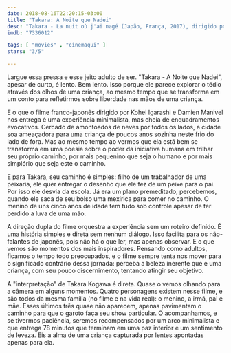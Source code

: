 ```yaml
---
date: 2018-08-16T22:20:15-03:00
title: "Takara: A Noite que Nadei"
desc: "Takara - La nuit où j'ai nagé (Japão, França, 2017), dirigido por Kohei Igarashi e Damien Manivel, com Takara Kogawa, Keiki Kogawa, Takashi Kogawa."
imdb: "7336012"

tags: [ "movies" , "cinemaqui" ]
stars: "3/5"

---
```

Largue essa pressa e esse jeito adulto de ser. "Takara - A Noite que Nadei", apesar de curto, é lento. Bem lento. Isso porque ele parece explorar o tédio através dos olhos de uma criança, ao mesmo tempo que se transforma em um conto para refletirmos sobre liberdade nas mãos de uma criança.

E o que o filme franco-japonês dirigido por Kohei Igarashi e Damien Manivel nos entrega é uma experiência minimalista, mas cheia de enquadramentos evocativos. Cercado de amontoados de neves por todos os lados, a cidade soa ameaçadora para uma criança de poucos anos sozinha neste frio do lado de fora. Mas ao mesmo tempo ao vermos que ela está bem se transforma em uma poesia sobre o poder da iniciativa humana em trilhar seu próprio caminho, por mais pequenino que seja o humano e por mais simplório que seja este o caminho.

E para Takara, seu caminho é simples: filho de um trabalhador de uma peixaria, ele quer entregar o desenho que ele fez de um peixe para o pai. Por isso ele desvia da escola. Já era um plano premeditado, percebemos, quando ele saca de seu bolso uma mexirica para comer no caminho. O menino de uns cinco anos de idade tem tudo sob controle apesar de ter perdido a luva de uma mão.

A direção dupla do filme orquestra a experiência sem um roteiro definido. É uma história simples e direta sem nenhum diálogo. Isso facilita para os não-falantes de japonês, pois não há o que ler, mas apenas observar. E o que vemos são momentos dos mais inspiradores. Pensando como adultos, ficamos o tempo todo preocupados, e o filme sempre tenta nos mover para o significado contrário dessa jornada: perceba a beleza inerente que é uma criança, com seu pouco discernimento, tentando atingir seu objetivo.

A "interpretação" de Takara Kogawa é direta. Quase o vemos olhando para a câmera em alguns momentos. Quatro personagens existem nesse filme, e são todos da mesma família (no filme e na vida real): o menino, a irmã, pai e mãe. Esses últimos três quase não aparecem, apenas pavimentam o caminho para que o garoto faça seu show particular. O acompanhamos, e se tivermos paciência, seremos recompensados por um arco minimalista e que entrega 78 minutos que terminam em uma paz interior e um sentimento de leveza. Eis a alma de uma criança capturada por lentes apontadas apenas para ela.
